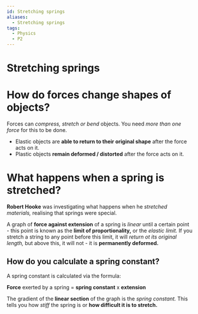 ```yaml
---
id: Stretching springs
aliases:
  - Stretching springs
tags:
  - Physics
  - P2
---
```


# Stretching springs

# How do forces change shapes of objects?

Forces can *compress, stretch or bend* objects. You need *more than one force* for this to be done.

- Elastic objects are **able to return to their original shape** after the force acts on it.
- Plastic objects **remain deformed / distorted** after the force acts on it.

# What happens when a spring is stretched?

**Robert Hooke** was investigating what happens when he *stretched materials,* realising that springs were special.

A graph of **force against extension** of a spring is *linear* until a certain point - this point is known as the **limit of proportionality,** or the *elastic limit.* If you stretch a string to any point before this limit, it will *return ot its original length,* but above this, it will not - it is **permanently deformed.** 

## How do you calculate a **spring constant?** 

A spring constant is calculated via the formula:

**Force** exerted by a spring = **spring constant** x **extension** 

The gradient of the **linear section** of the graph is the *spring constant.* This tells you how *stiff* the spring is or **how difficult it is to stretch.** 
